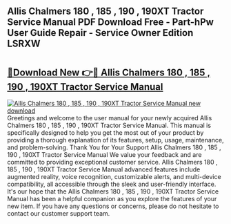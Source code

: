 ## Allis Chalmers 180 , 185 , 190 , 190XT Tractor Service Manual PDF Download Free - Part-hPw User Guide Repair - Service Owner Edition LSRXW

# <h2><a href="http://bc7704.oget.top/?id=Allis+Chalmers+180+%2c+185+%2c+190+%2c+190XT+Tractor+Service+Manual">🔗Download New 👉🔴 Allis Chalmers 180 , 185 , 190 , 190XT Tractor Service Manual</a></h2>

[![Allis Chalmers 180 , 185 , 190 , 190XT Tractor Service Manual new download](https://i.imgur.com/5g1atiW.png)](http://bc7704.oget.top/?id=Allis+Chalmers+180+%2c+185+%2c+190+%2c+190XT+Tractor+Service+Manual)
Greetings and welcome to the user manual for your newly acquired Allis Chalmers 180 , 185 , 190 , 190XT Tractor Service Manual. This manual is specifically designed to help you get the most out of your product by providing a thorough explanation of its features, setup, usage, maintenance, and problem-solving. Thank You for Your Support Allis Chalmers 180 , 185 , 190 , 190XT Tractor Service Manual We value your feedback and are committed to providing exceptional customer service. Allis Chalmers 180 , 185 , 190 , 190XT Tractor Service Manual advanced features include augmented reality, voice recognition, customizable alerts, and multi-device compatibility, all accessible through the sleek and user-friendly interface. It's our hope that the Allis Chalmers 180 , 185 , 190 , 190XT Tractor Service Manual has been a helpful companion as you explore the features of your new item. If you have any questions or concerns, please do not hesitate to contact our customer support team.
